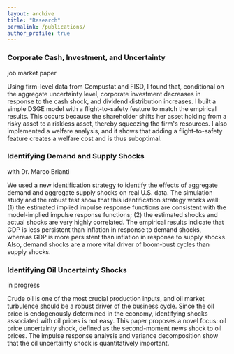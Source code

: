 ```yaml
---
layout: archive
title: "Research"
permalink: /publications/
author_profile: true
---
```



### Corporate Cash, Investment, and Uncertainty
job market paper

Using firm-level data from Compustat and FISD, I found that, conditional on the aggregate uncertainty level, corporate investment decreases in response to the cash shock, and dividend distribution increases. I built a simple DSGE model with a flight-to-safety feature to match the empirical results. This occurs because the shareholder shifts her asset holding from a risky asset to a riskless asset, thereby squeezing the firm's resources. I also implemented a welfare analysis, and it shows that adding a flight-to-safety feature creates a welfare cost and is thus suboptimal.


### Identifying Demand and Supply Shocks
with Dr. Marco Brianti

We used a new identification strategy to identify the effects of aggregate demand and aggregate supply shocks on real U.S. data. The simulation study and the robust test show that this identification strategy works well: (1) the estimated implied impulse response functions are consistent with the model-implied impulse response functions; (2) the estimated shocks and actual shocks are very highly correlated. The empirical results indicate that GDP is less persistent than inflation in response to demand shocks, whereas GDP is more persistent than inflation in response to supply shocks. Also, demand shocks are a more vital driver of boom-bust cycles than supply shocks.


### Identifying Oil Uncertainty Shocks
in progress

Crude oil is one of the most crucial production inputs, and oil market turbulence should be a robust driver of the business cycle. Since the oil price is endogenously determined in the economy, identifying shocks associated with oil prices is not easy. This paper proposes a novel focus: oil price uncertainty shock, defined as the second-moment news shock to oil prices. The impulse response analysis and variance decomposition show that the oil uncertainty shock is quantitatively important.
